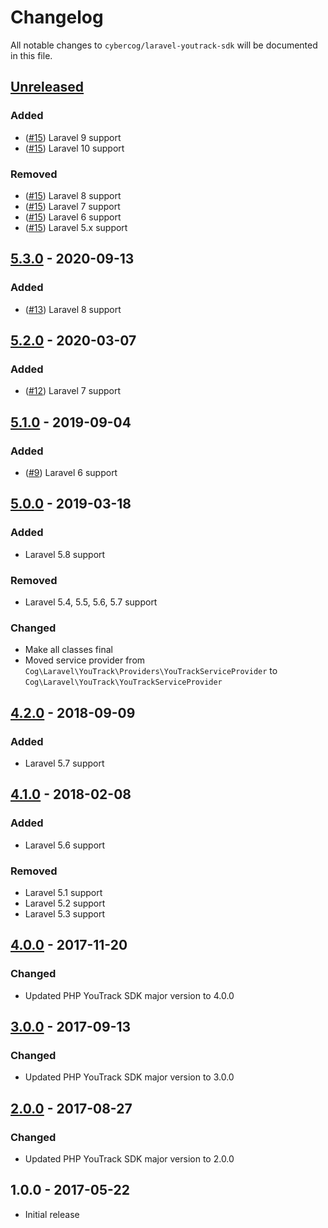 # Changelog

All notable changes to `cybercog/laravel-youtrack-sdk` will be documented in this file.

## [Unreleased]

### Added

- ([#15]) Laravel 9 support
- ([#15]) Laravel 10 support

### Removed

- ([#15]) Laravel 8 support
- ([#15]) Laravel 7 support
- ([#15]) Laravel 6 support
- ([#15]) Laravel 5.x support

## [5.3.0] - 2020-09-13

### Added

- ([#13]) Laravel 8 support

## [5.2.0] - 2020-03-07

### Added

- ([#12]) Laravel 7 support

## [5.1.0] - 2019-09-04

### Added

- ([#9]) Laravel 6 support

## [5.0.0] - 2019-03-18

### Added

- Laravel 5.8 support

### Removed

- Laravel 5.4, 5.5, 5.6, 5.7 support

### Changed

- Make all classes final
- Moved service provider from `Cog\Laravel\YouTrack\Providers\YouTrackServiceProvider` to `Cog\Laravel\YouTrack\YouTrackServiceProvider`

## [4.2.0] - 2018-09-09

### Added

- Laravel 5.7 support

## [4.1.0] - 2018-02-08

### Added

- Laravel 5.6 support

### Removed

- Laravel 5.1 support
- Laravel 5.2 support
- Laravel 5.3 support

## [4.0.0] - 2017-11-20

### Changed

- Updated PHP YouTrack SDK major version to 4.0.0

## [3.0.0] - 2017-09-13

### Changed

- Updated PHP YouTrack SDK major version to 3.0.0

## [2.0.0] - 2017-08-27

### Changed

- Updated PHP YouTrack SDK major version to 2.0.0

## 1.0.0 - 2017-05-22

- Initial release

[Unreleased]: https://github.com/cybercog/laravel-youtrack-sdk/compare/5.3.0...master
[5.3.0]: https://github.com/cybercog/laravel-youtrack-sdk/compare/5.2.0...5.3.0
[5.2.0]: https://github.com/cybercog/laravel-youtrack-sdk/compare/5.1.0...5.2.0
[5.1.0]: https://github.com/cybercog/laravel-youtrack-sdk/compare/5.0.0...5.1.0
[5.0.0]: https://github.com/cybercog/laravel-youtrack-sdk/compare/4.2.0...5.0.0
[4.2.0]: https://github.com/cybercog/laravel-youtrack-sdk/compare/4.1.0...4.2.0
[4.1.0]: https://github.com/cybercog/laravel-youtrack-sdk/compare/4.0.0...4.1.0
[4.0.0]: https://github.com/cybercog/laravel-youtrack-sdk/compare/3.0.0...4.0.0
[3.0.0]: https://github.com/cybercog/laravel-youtrack-sdk/compare/2.0.0...3.0.0
[2.0.0]: https://github.com/cybercog/laravel-youtrack-sdk/compare/1.0.0...2.0.0

[#15]: https://github.com/cybercog/laravel-youtrack-sdk/pull/15
[#13]: https://github.com/cybercog/laravel-youtrack-sdk/pull/13
[#12]: https://github.com/cybercog/laravel-youtrack-sdk/pull/12
[#9]: https://github.com/cybercog/laravel-youtrack-sdk/pull/9
